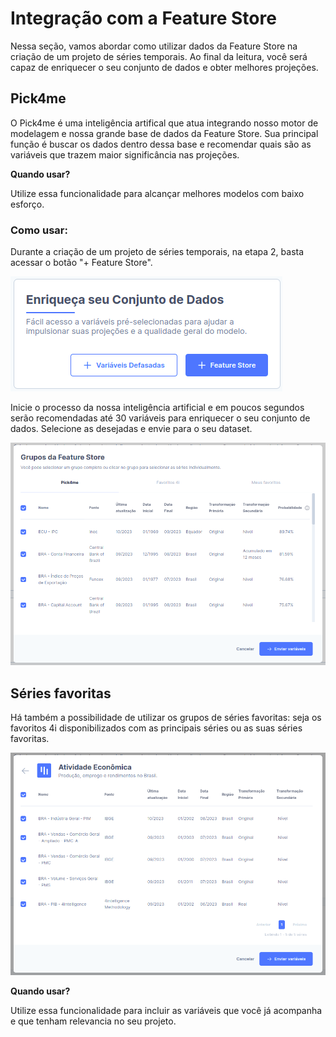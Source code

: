 # Integração com a Feature Store

Nessa seção, vamos abordar como utilizar dados da Feature Store na criação de um projeto de séries temporais. Ao final da leitura, você será capaz de enriquecer o seu conjunto de dados e obter melhores projeções. 

## Pick4me

O Pick4me é uma inteligência artifical que atua integrando nosso motor de modelagem e nossa grande base de dados da Feature Store. Sua principal função é buscar os dados dentro dessa base e recomendar quais são as variáveis que trazem maior significância nas projeções.

<div class="question-box">

**Quando usar?**

Utilize essa funcionalidade para alcançar melhores modelos com baixo esforço.
</div>

### Como usar: 

Durante a criação de um projeto de séries temporais, na etapa 2, basta acessar o botão "+ Feature Store". 

![](https://raw.githubusercontent.com/4intelligence/documentation/main/pt-br/time-series/intro/img/integ_fs1.png)

Inicie o processo da nossa inteligência artificial e em poucos segundos serão recomendadas até 30 variáveis para enriquecer o seu conjunto de dados. Selecione as desejadas e envie para o seu dataset. 

![](https://raw.githubusercontent.com/4intelligence/documentation/main/pt-br/time-series/intro/img/integ_fs2.png)

## Séries favoritas

Há também a possibilidade de utilizar os grupos de séries favoritas: seja os favoritos 4i disponibilizados com as principais séries ou as suas séries favoritas. 

![](https://raw.githubusercontent.com/4intelligence/documentation/main/pt-br/time-series/intro/img/integ_fs3.png)

<div class="question-box">

**Quando usar?**

Utilize essa funcionalidade para incluir as variáveis que você já acompanha e que tenham relevancia no seu projeto. 
</div>